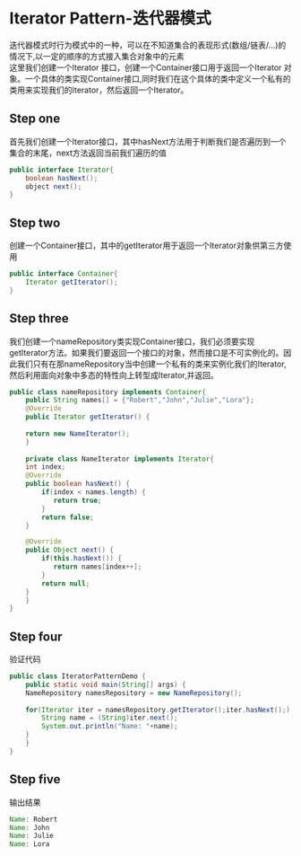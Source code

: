 # Iterator Pattern-迭代器模式
迭代器模式时行为模式中的一种，可以在不知道集合的表现形式(数组/链表/...)的情况下,以一定的顺序的方式接入集合对象中的元素  
这里我们创建一个Iterator 接口，创建一个Container接口用于返回一个Iterator 对象。一个具体的类实现Container接口,同时我们在这个具体的类中定义一个私有的类用来实现我们的Iterator，然后返回一个Iterator。
## Step one
首先我们创建一个Iterator接口，其中hasNext方法用于判断我们是否遍历到一个集合的末尾，next方法返回当前我们遍历的值
```Java
public interface Iterator{
    boolean hasNext();
    object next();
}
```
## Step two
创建一个Container接口，其中的getIterator用于返回一个Iterator对象供第三方使用
```Java
public interface Container{
    Iterator getIterator();
}
```
## Step three
我们创建一个nameRepository类实现Container接口，我们必须要实现getIterator方法。如果我们要返回一个接口的对象，然而接口是不可实例化的。因此我们只有在那nameRepository当中创建一个私有的类来实例化我们的Iterator,然后利用面向对象中多态的特性向上转型成Iterator,并返回。
```Java
public class nameRepository implements Container{
    public String names[] = {"Robert","John","Julie","Lora"};
    @Override
    public Iterator getIterator() {
		  
	return new NameIterator();
    }
	
    private class NameIterator implements Iterator{
	int index;
	@Override
	public boolean hasNext() {
	    if(index < names.length) {
	       return true;
	    }
	    return false;
	}

	@Override
	public Object next() {
	    if(this.hasNext()) {
	       return names[index++];
	    }
	    return null;
	}
    }
}
```
## Step four
验证代码
```Java
public class IteratorPatternDemo {
    public static void main(String[] args) {
	NameRepository namesRepository = new NameRepository();
		
	for(Iterator iter = namesRepository.getIterator();iter.hasNext();) {
	    String name = (String)iter.next();
	    System.out.println("Name: "+name);
	}
    }
}
```
## Step five
输出结果
```Java
Name: Robert
Name: John
Name: Julie
Name: Lora
```
